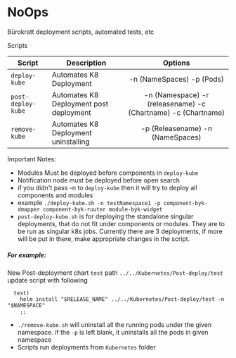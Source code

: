 # NoOps

Bürokratt deployment scripts, automated tests, etc

Scripts

| Script        | Description             | Options |
| ------------- | ----------------------- | :-----: |
| `deploy-kube` | Automates K8 Deployment |  -n (NameSpaces) -p (Pods)  |
| `post-deploy-kube` | Automates K8 Deployment post deployment | -n (Namespace) -r (releasename) -c (Chartname) -c (Chartname) |
| `remove-kube` | Automates K8 Deployment uninstalling | -p (Releasename)  -n (NameSpaces)  |

Important Notes:

- Modules Must be deployed before components in `deploy-kube`
- Notification node must be deployed before open search 
- if you didn't pass -n to `deploy-kube` then it will try to deploy all components and modules
- example `./deploy-kube.sh -n testNamespace1 -p component-byk-dmapper component-byk-ruuter module-byk-widget`
- `post-deploy-kube.sh` is for deploying the standalone singular deployments, that do not fit under components or modules. They are to be run as singular k8s jobs. Currently there are 3 deployments, if more will be put in there, make appropriate changes in the script.  
##### For example:
New Post-deployment chart `test` path `../../Kubernetes/Post-deploy/test` update script with following  
```
  test)
    helm install "$RELEASE_NAME" ../../Kubernetes/Post-deploy/test -n "$NAMESPACE"
    ;;
```  

- `./remove-kube.sh` will uninstall all the running pods under the given namespace. if the `-p` is left blank, it uninstalls all the pods in given namespace
- Scripts run deployments from `Kubernetes` folder